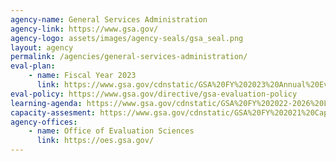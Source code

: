 ```yaml
---
agency-name: General Services Administration
agency-link: https://www.gsa.gov/
agency-logo: assets/images/agency-seals/gsa_seal.png
layout: agency
permalink: /agencies/general-services-administration/
eval-plan:
    - name: Fiscal Year 2023
      link: https://www.gsa.gov/cdnstatic/GSA%20FY%202023%20Annual%20Evaluation%20Plan.pdf
eval-policy: https://www.gsa.gov/directive/gsa-evaluation-policy
learning-agenda: https://www.gsa.gov/cdnstatic/GSA%20FY%202022-2026%20Learning%20Agenda%
capacity-assesment: https://www.gsa.gov/cdnstatic/GSA%20FY%202021%20Capacity%20Assessment%
agency-offices:
    - name: Office of Evaluation Sciences
      link: https://oes.gsa.gov/
---
```


